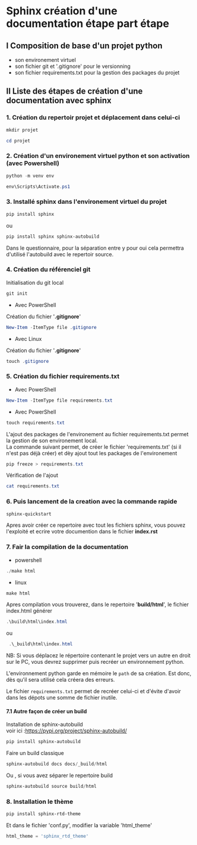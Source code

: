 # Sphinx création d'une documentation étape part étape

## I Composition de base d'un projet python
  - son environement virtuel 
  - son fichier git et '.gitignore' pour le versionning
  - son fichier requirements.txt pour la gestion des packages du projet
  
## II Liste des étapes de création d'une documentation avec sphinx
### 1. Création du repertoir projet et déplacement dans celui-ci
```ps1
mkdir projet

cd projet
``` 
### 2. Création d'un environement virtuel python et son activation (avec Powershell)

```ps1
python -m venv env

env\Scripts\Activate.ps1
``` 

### 3. Installé sphinx dans l'environement virtuel du projet 

```ps1
pip install sphinx
```

ou 

```ps1
pip install sphinx sphinx-autobuild
```

Dans le questionnaire, pour la séparation entre y pour oui cela permettra d'utilisé l'autobuild avec le repertoir source.

### 4. Création du référenciel git   
Initialisation du git local
```ps1
git init
```
- Avec PowerShell

Création du fichier '**.gitignore**'
```ps1
New-Item -ItemType file .gitignore
```

- Avec Linux

Création du fichier '**.gitignore**'
```ps1
touch .gitignore
```

### 5. Création du fichier requirements.txt

- Avec PowerShell
```ps1
New-Item -ItemType file requirements.txt
```
- Avec PowerShell
```ps1
touch requirements.txt
```
L'ajout des packages de l'environement au fichier requirements.txt permet la gestion de son environement local.  
La commande suivant permet, de créer le fichier 'requirements.txt' (si il n'est pas déjà créer) et dèy ajout tout les packages de l'environement 
```ps1
pip freeze > requirements.txt
```

Vérification de l'ajout 
```ps1
cat requirements.txt
```

### 6. Puis lancement de la creation avec la commande rapide    
```ps1
sphinx-quickstart
``` 
Apres avoir créer ce repertoire avec tout les fichiers sphinx, vous pouvez l'exploité et ecrire votre documention dans le fichier **index.rst**

### 7. Fair la compilation de la documentation 
- powershell 
```ps1
./make html
```
- linux 
```ps1
make html
```
Apres compilation vous trouverez, dans le repertoire '**build/html**', le fichier index.html générer  

```ps1
.\build\html\index.html
```
ou 
```ps1
 .\_build\html\index.html
```
NB: Si vous déplacez le répertoire contenant le projet vers un autre en droit sur le PC, vous devrez supprimer puis recréer un environnement python.

L'environnement python garde en mémoire le ``path`` de sa création. Est donc, dès qu'il sera utilisé cela créera des erreurs. 

Le fichier ``requirements.txt`` permet de recréer celui-ci et d'évite d'avoir dans les dépots une somme de fichier inutile.
 
#### 7.1 Autre façon de créer un build 

Installation de sphinx-autobuild     
voir ici :<https://pypi.org/project/sphinx-autobuild/>   

```ps1
pip install sphinx-autobuild
```

Faire un build classique 
```ps1
sphinx-autobuild docs docs/_build/html
```
Ou , si vous avez séparer le repertoire build 
```ps1
sphinx-autobuild source build/html
```

### 8. Installation le thème 
```ps1
pip install sphinx-rtd-theme
```
Et dans le fichier 'conf.py', modifier la variable 'html_theme'
```ps1
html_theme = 'sphinx_rtd_theme'
```
